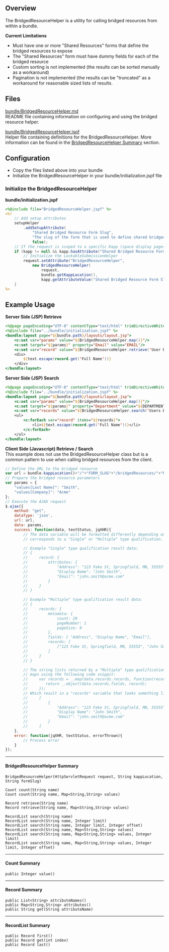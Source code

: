 ## Overview

The BridgedResourceHelper is a utility for calling bridged resources from within a bundle.

**Current Limitations**
* Must have one or more "Shared Resources" forms that define the bridged resources to expose
* The "Shared Resources" form must have dummy fields for each of the bridged resource
* Custom sorting is not implemented (the results can be sorted manually as a workaround)
* Pagination is not implemented (the results can be "truncated" as a workaround for reasonable sized
  lists of results.

## Files

[bundle/BridgedResourceHelper.md](BridgedResourceHelper.md)  
README file containing information on configuring and using the bridged resource helper.

[bundle/BridgedResourceHelper.jspf](BridgedResourceHelper.jspf)  
Helper file containing definitions for the BridgedResourceHelper.  More information can be found in
the [BridgedResourceHelper Summary](#bridgedresourcehelper-summary) section.

## Configuration

* Copy the files listed above into your bundle
* Initialize the BridgedResourceHelper in your bundle/initialization.jspf file

### Initialize the BridgedResourceHelper

**bundle/initialization.jspf**
```jsp
<%@include file="BridgedResourceHelper.jspf" %>
<%!
    // Add setup attributes
    setupHelper
        .addSetupAttribute(
            "Shared Bridged Resource Form Slug", 
            "The slug of the form that is used to define shared bridged resources.", 
            false);
    // If the request is scoped to a specific Kapp (space display pages are not)
    if (kapp != null && kapp.hasAttribute("Shared Bridged Resource Form Slug")) {
        // Initialize the LockableSubmissionHelper
        request.setAttribute("BridgedResourceHelper", 
            new BridgedResourceHelper(
                request, 
                bundle.getKappLocation(), 
                kapp.getAttributeValue("Shared Bridged Resource Form Slug")));
    }
%>
```

## Example Usage

**Server Side (JSP) Retrieve**
```jsp
<%@page pageEncoding="UTF-8" contentType="text/html" trimDirectiveWhitespaces="true"%>
<%@include file="../bundle/initialization.jspf" %>
<bundle:layout page="${bundle.path}/layouts/layout.jsp">
    <c:set var="params" value="${BridgedResourceHelper.map()}"/>
    <c:set target="${params}" property="Email" value="EMAIL"/>
    <c:set var="record" value="${BridgedResourceHelper.retrieve('User By Email', params)}"/>
    <div>
        ${text.escape(record.get('Full Name'))}
    </div>
</bundle:layout>
```

**Server Side (JSP) Search**
```jsp
<%@page pageEncoding="UTF-8" contentType="text/html" trimDirectiveWhitespaces="true"%>
<%@include file="../bundle/initialization.jspf" %>
<bundle:layout page="${bundle.path}/layouts/layout.jsp">
    <c:set var="params" value="${BridgedResourceHelper.map()}"/>
    <c:set target="${params}" property="Department" value="${DEPARTMENT}"/>
    <c:set var="records" value="${BridgedResourceHelper.search('Users By Department', params)}"/>
    <ul>
        <c:forEach var="record" items="${records}">
            <li>${text.escape(record.get('Full Name'))}</li>
        </c:forEach>
    </ul>
</bundle:layout>
```

**Client Side (Javascript) Retrieve / Search**  
This example does not use the BridgedResourceHelper class but is a common pattern to use when 
calling bridged resources from the client.

```javascript
// Define the URL to the bridged resource
var url = bundle.kappLocation()+"/"+"FORM_SLUG"+"/bridgedResources/"+"RESOURCE_NAME";
// Prepare the bridged resource parameters
var params = {
    "values[Last Name]": "Smith",
    "values[Company]": "Acme"
};
// Execute the AJAX request
$.ajax({
    method: "get",
    dataType: 'json',
    url: url,
    data: params,
    success: function(data, textStatus, jqXHR){
        // The data variable will be formatted differently depending on whether the bridged resource
        // corresponds to a "Single" or "Multiple" type qualification.

        // Example "Single" type qualification result data:
        // {
        //     record: {
        //         attributes: {
        //             "Address": "123 Fake St, Springfield, MN, 55555",
        //             "Display Name": "John Smith",
        //             "Email": "john.smith@acme.com"
        //         }
        //     }
        // }

        // Example "Multiple" type qualification result data:
        // {
        //     records: {
        //         metadata: {
        //             count: 20
        //             pageNumber: 1
        //             pageSize: 0
        //         },
        //         fields: [ "Address", "Display Name", "Email"],
        //         records: [ 
        //             ["123 Fake St, Springfield, MN, 55555", "John Smith", "john.smith@acme.com"]
        //         ]
        //     }
        // }

        // The string lists returned by a "Multiple" type qualification can easily be converted into
        // maps using the following code snippit:
        //     var records = _.map(data.records.records, function(record){
        //        return _.object(data.records.fields, record);
        //     });
        // Which result in a "records" variable that looks something like:
        //     [
        //         {
        //             "Address": "123 Fake St, Springfield, MN, 55555",
        //             "Display Name": "John Smith",
        //             "Email": "john.smith@acme.com"
        //         }
        //     ]
    },
    error: function(jqXHR, textStatus, errorThrown){
        // Process error
    }
});
```

---

#### BridgedResourceHelper Summary

`BridgedResourceHelper(HttpServletRequest request, String kappLocation, String formSlug)`

`Count count(String name)`  
`Count count(String name, Map<String,String> values)`

`Record retrieve(String name)`  
`Record retrieve(String name, Map<String,String> values)`

`RecordList search(String name)`  
`RecordList search(String name, Integer limit)`  
`RecordList search(String name, Integer limit, Integer offset)`  
`RecordList search(String name, Map<String,String> values)`  
`RecordList search(String name, Map<String,String> values, Integer limit)`  
`RecordList search(String name, Map<String,String> values, Integer limit, Integer offset)`

---

#### Count Summary

`public Integer value()`

---

#### Record Summary

`public List<String> attributeNames()`  
`public Map<String,String> attributes()`  
`public String get(String attributeName)`  

---

#### RecordList Summary

`public Record first()`  
`public Record get(int index)`  
`public Record last()`  
